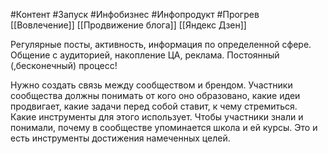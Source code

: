 #Контент #Запуск #Инфобизнес #Инфопродукт #Прогрев 
[[Вовлечение]]
[[Продвижение блога]]
[[Яндекс Дзен]]

Регулярные посты, активность, информация по определенной сфере.
Общение с аудиторией, накопление ЦА, реклама.
Постоянный (,бесконечный) процесс!

Нужно создать связь между сообществом и брендом. Участники сообщества должны понимать от кого оно образовано, какие идеи продвигает, какие задачи перед собой ставит, к чему стремиться. Какие инструменты для этого использует.
Чтобы участники знали и понимали, почему в сообществе упоминается школа и ей курсы. Это и есть инструменты достижения намеченных целей.